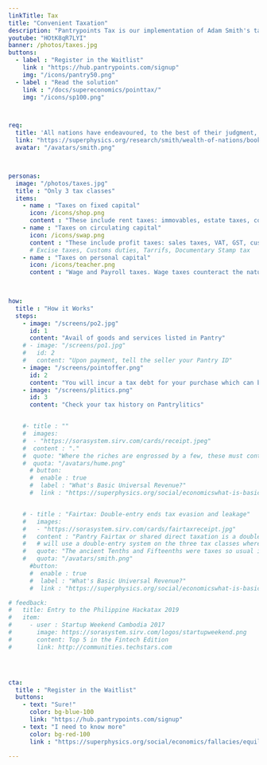 ```yaml
---
linkTitle: Tax
title: "Convenient Taxation"
description: "Pantrypoints Tax is our implementation of Adam Smith's taxation system described in The Wealth of Nations, designed to make governments wealthy while being easy on the people"
youtube: "HOtK8qR7LYI"
banner: /photos/taxes.jpg
buttons:
  - label : "Register in the Waitlist"
    link : "https://hub.pantrypoints.com/signup"
    img: "/icons/pantry50.png"
  - label : "Read the solution"
    link : "/docs/supereconomics/pointtax/"
    img: "/icons/sp100.png"



req:
  title: 'All nations have endeavoured, to the best of their judgment, to render their taxes as equal, certain, convenient as possible. Historical taxes will show that these endeavours were not equally successful'
  link: "https://superphysics.org/research/smith/wealth-of-nations/book-5/chapter-2/part-2a-tax-maxims"
  avatar: "/avatars/smith.png"



personas:
  image: "/photos/taxes.jpg"
  title : "Only 3 tax classes"
  items:
    - name : "Taxes on fixed capital"
      icon: /icons/shop.png
      content : "These include rent taxes: immovables, estate taxes, corporate income, dividends, percentage tax. The rent taxes counteract the natural idleness from wage taxes"
    - name : "Taxes on circulating capital"
      icon: /icons/swap.png    
      content : "These include profit taxes: sales taxes, VAT, GST, customs duties, capital gains, etc. The profit taxes counteract the rent-seeking behavior from rent taxes"
      # Excise taxes, Customs duties, Tarrifs, Documentary Stamp tax
    - name : "Taxes on personal capital"
      icon: /icons/teacher.png    
      content : "Wage and Payroll taxes. Wage taxes counteract the natural oligarchy tendency from profit taxes"

  

how:
  title : "How it Works"
  steps:
    - image: "/screens/po2.jpg"
      id: 1
      content: "Avail of goods and services listed in Pantry"  
    # - image: "/screens/po1.jpg"
    #   id: 2
    #   content: "Upon payment, tell the seller your Pantry ID"  
    - image: "/screens/pointoffer.png"
      id: 2
      content: "You will incur a tax debt for your purchase which can be paid in money or kind"
    - image: "/screens/plitics.png"
      id: 3
      content: "Check your tax history on Pantrylitics"


    #- title : ""
    #  images:
    #  - "https://sorasystem.sirv.com/cards/receipt.jpeg"
    #  content : "."
    #  quote: "Where the riches are engrossed by a few, these must contribute very largely to the supplying of the public necessities. But when the riches are dispersed among multitudes, the burden feels light on every shoulder.<br> <cite>- David Hume</cite>"
    #  quota: "/avatars/hume.png"         
      # button:
      #  enable : true
      #  label : "What's Basic Universal Revenue?"
      #  link : "https://superphysics.org/social/economicswhat-is-basic-universal-revenue/"


    # - title : "Fairtax: Double-entry ends tax evasion and leakage"
    #   images:
    #   - "https://sorasystem.sirv.com/cards/fairtaxreceipt.jpg"
    #   content : "Pantry Fairtax or shared direct taxation is a double entry tax system where each tax is split between the buyer and the seller. The seller's payments for each transaction must match the buyers"
    #   # will use a double-entry system on the three tax classes where the interest of the buyers, renters, and employees checks the interest of the sellers, landlords, and employers, and the public interest of the government checks the combined interest of the two parties, who then check the government through elections. The simplicity of the system empowers everyone to check each other!
    #   quote: "The ancient Tenths and Fifteenths were taxes so usual in England. They were taxes of the same kind as the taille.<br> <cite>- Adam Smith</cite>"
    #   quota: "/avatars/smith.png"         
      #button:
      #  enable : true
      #  label : "What's Basic Universal Revenue?"
      #  link : "https://superphysics.org/social/economicswhat-is-basic-universal-revenue/" 

# feedback:
#   title: Entry to the Philippine Hackatax 2019
#   item:
#     - user : Startup Weekend Cambodia 2017
#       image: https://sorasystem.sirv.com/logos/startupweekend.png
#       content: Top 5 in the Fintech Edition
#       link: http://communities.techstars.com




cta:
  title : "Register in the Waitlist"
  buttons:
    - text: "Sure!"
      color: bg-blue-100
      link: "https://hub.pantrypoints.com/signup"
    - text: "I need to know more"
      color: bg-red-100    
      link : "https://superphysics.org/social/economics/fallacies/equilibrium-fallacy"

---
```

